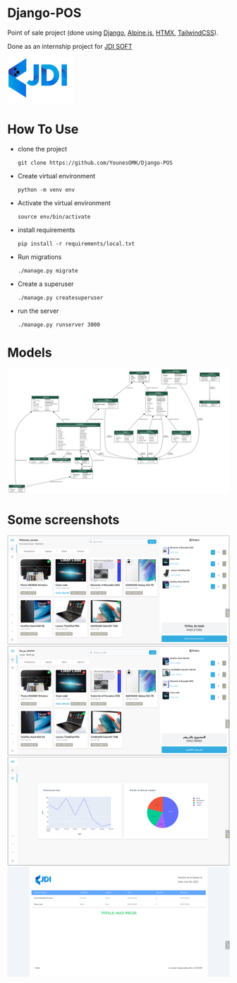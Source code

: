 # Django-POS
Point of sale project (done using [Django](https://github.com/django/django), [Alpine.js](https://github.com/alpinejs/alpine), [HTMX](https://github.com/bigskysoftware/htmx), [TailwindCSS](https://github.com/tailwindlabs/tailwindcss)).

Done as an internship project for [JDI SOFT](https://jdi-soft.com/)  
[![JDI SOFT logo](apps/theme/static/images/logo.png)](https://jdi-soft.com/)

# How To Use

- clone the project
  ```
  git clone https://github.com/YounesOMK/Django-POS
  ```
- Create virtual environment
  ```
  python -m venv env
  ```
- Activate the virtual environment
  ```
  source env/bin/activate
  ```
- install requirements
  ```
  pip install -r requirements/local.txt 
  ```
- Run migrations
  ```
  ./manage.py migrate
  ```
- Create a superuser
  ```
  ./manage.py createsuperuser
  ```
- run the server
  ```
  ./manage.py runserver 3000
  ```
# Models
![Models](/screenshots/models.png)

# Some screenshots
![English home page](/screenshots/home_page_en.png)  
![Arabic home page](/screenshots/home_page_ar.png)  
![English stats page](/screenshots/stats_en.png)  
![French inovice page](/screenshots/inovice_fr.png)







